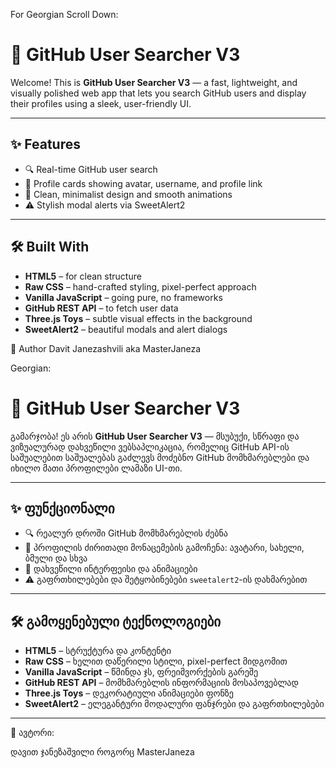 For Georgian Scroll Down:

# 🚀 GitHub User Searcher V3

Welcome! This is **GitHub User Searcher V3** — a fast, lightweight, and visually polished web app that lets you search GitHub users and display their profiles using a sleek, user-friendly UI.

---

## ✨ Features

- 🔍 Real-time GitHub user search
- 👤 Profile cards showing avatar, username, and profile link
- 🎨 Clean, minimalist design and smooth animations
- ⚠️ Stylish modal alerts via SweetAlert2

---

## 🛠 Built With

- **HTML5** – for clean structure
- **Raw CSS** – hand-crafted styling, pixel-perfect approach
- **Vanilla JavaScript** – going pure, no frameworks
- **GitHub REST API** – to fetch user data
- **Three.js Toys** – subtle visual effects in the background
- **SweetAlert2** – beautiful modals and alert dialogs

🤝 Author
 Davit Janezashvili aka MasterJaneza




Georgian:


# 🚀 GitHub User Searcher V3

გამარჯობა! ეს არის **GitHub User Searcher V3** — მსუბუქი, სწრაფი და ვიზუალურად დახვეწილი ვებსაპლიკაცია, რომელიც GitHub API-ის საშუალებით საშუალებას გაძლევს მოძებნო GitHub მომხმარებლები და იხილო მათი პროფილები ლამაზი UI-თი.

---

## ✨ ფუნქციონალი

- 🔍 რეალურ დროში GitHub მომხმარებლის ძებნა
- 👤 პროფილის ძირითადი მონაცემების გამოჩენა: ავატარი, სახელი, ბმული და სხვა
- 🎨 დახვეწილი ინტერფეისი და ანიმაციები
- ⚠️ გაფრთხილებები და შეტყობინებები `sweetalert2`-ის დახმარებით

---

## 🛠 გამოყენებული ტექნოლოგიები

- **HTML5** – სტრუქტურა და კონტენტი
- **Raw CSS** – ხელით დაწერილი სტილი, pixel-perfect მიდგომით
- **Vanilla JavaScript** – წმინდა ჯს, ფრეიმვორქების გარეშე
- **GitHub REST API** – მომხმარებლის ინფორმაციის მოსაპოვებლად
- **Three.js Toys** – დეკორატიული ანიმაციები ფონზე
- **SweetAlert2** – ელეგანტური მოდალური ფანჯრები და გაფრთხილებები

---

🤝 ავტორი:

დავით ჯანეზაშვილი როგორც MasterJaneza
